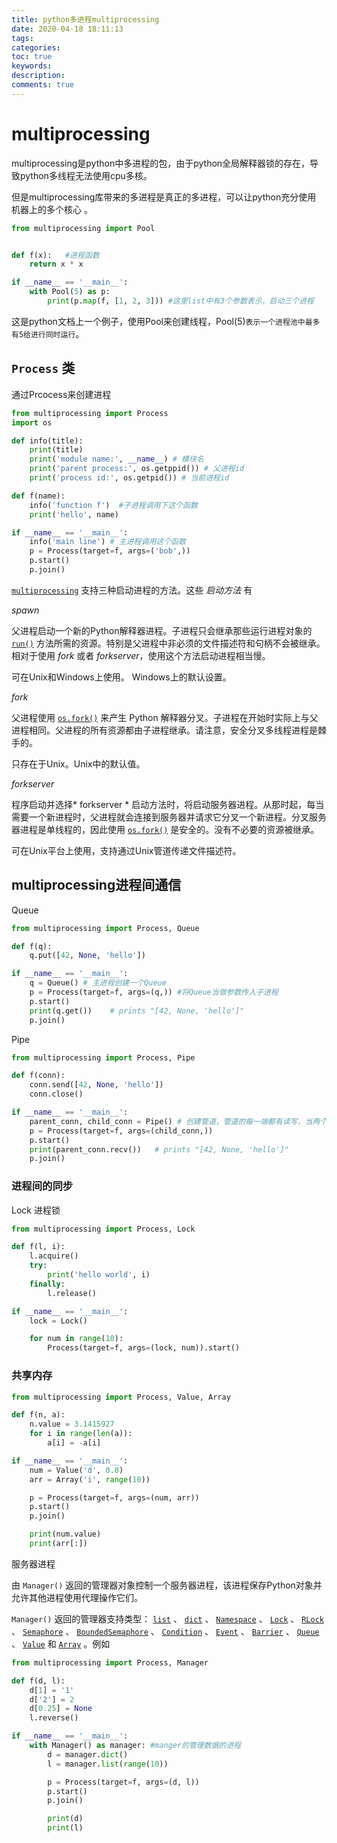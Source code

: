 ```yaml
---
title: python多进程multiprocessing
date: 2020-04-18 18:11:13
tags:
categories:
toc: true
keywords:
description:
comments: true
---
```


# multiprocessing

multiprocessing是python中多进程的包，由于python全局解释器锁的存在，导致python多线程无法使用cpu多核。

但是multiprocessing库带来的多进程是真正的多进程，可以让python充分使用 机器上的多个核心 。

```python
from multiprocessing import Pool


def f(x):	#进程函数
    return x * x

if __name__ == '__main__':
    with Pool(5) as p:
        print(p.map(f, [1, 2, 3])) #这里list中有3个参数表示，启动三个进程
```

这是python文档上一个例子，使用Pool来创建线程，Pool(5)`表示一个进程池中最多有5给进行同时运行`。

## `Process` 类

通过Prcocess来创建进程

```python
from multiprocessing import Process
import os

def info(title):
    print(title)
    print('module name:', __name__) # 模块名
    print('parent process:', os.getppid()) # 父进程id
    print('process id:', os.getpid()) # 当前进程id

def f(name):
    info('function f')	#子进程调用下这个函数
    print('hello', name)

if __name__ == '__main__':
    info('main line') # 主进程调用这个函数
    p = Process(target=f, args=('bob',))
    p.start()
    p.join()
```

 [`multiprocessing`](https://docs.python.org/zh-cn/3.7/library/multiprocessing.html#module-multiprocessing) 支持三种启动进程的方法。这些 *启动方法* 有 

*spawn*

父进程启动一个新的Python解释器进程。子进程只会继承那些运行进程对象的 [`run()`](https://docs.python.org/zh-cn/3.7/library/multiprocessing.html#multiprocessing.Process.run) 方法所需的资源。特别是父进程中非必须的文件描述符和句柄不会被继承。相对于使用 *fork* 或者 *forkserver*，使用这个方法启动进程相当慢。

可在Unix和Windows上使用。 Windows上的默认设置。

*fork*

父进程使用 [`os.fork()`](https://docs.python.org/zh-cn/3.7/library/os.html#os.fork) 来产生 Python 解释器分叉。子进程在开始时实际上与父进程相同。父进程的所有资源都由子进程继承。请注意，安全分叉多线程进程是棘手的。

只存在于Unix。Unix中的默认值。

*forkserver*

程序启动并选择* forkserver * 启动方法时，将启动服务器进程。从那时起，每当需要一个新进程时，父进程就会连接到服务器并请求它分叉一个新进程。分叉服务器进程是单线程的，因此使用 [`os.fork()`](https://docs.python.org/zh-cn/3.7/library/os.html#os.fork) 是安全的。没有不必要的资源被继承。

可在Unix平台上使用，支持通过Unix管道传递文件描述符。



## multiprocessing进程间通信

Queue

```python
from multiprocessing import Process, Queue

def f(q):
    q.put([42, None, 'hello'])

if __name__ == '__main__':
    q = Queue() # 主进程创建一个Queue
    p = Process(target=f, args=(q,)) #将Queue当做参数传入子进程
    p.start()
    print(q.get())    # prints "[42, None, 'hello']"
    p.join()
```

Pipe

```python
from multiprocessing import Process, Pipe

def f(conn):
    conn.send([42, None, 'hello'])
    conn.close()

if __name__ == '__main__':
    parent_conn, child_conn = Pipe() # 创建管道，管道的每一端都有读写，当两个进程同事读或者写，管道中数据可能会损坏
    p = Process(target=f, args=(child_conn,))
    p.start()
    print(parent_conn.recv())   # prints "[42, None, 'hello']"
    p.join()
```

### 进程间的同步

Lock 进程锁

```python
from multiprocessing import Process, Lock

def f(l, i):
    l.acquire()
    try:
        print('hello world', i)
    finally:
        l.release()

if __name__ == '__main__':
    lock = Lock()

    for num in range(10):
        Process(target=f, args=(lock, num)).start()
```

###  **共享内存** 

```python
from multiprocessing import Process, Value, Array

def f(n, a):
    n.value = 3.1415927
    for i in range(len(a)):
        a[i] = -a[i]

if __name__ == '__main__':
    num = Value('d', 0.0)
    arr = Array('i', range(10))

    p = Process(target=f, args=(num, arr))
    p.start()
    p.join()

    print(num.value)
    print(arr[:])
```

服务器进程

 由 `Manager()` 返回的管理器对象控制一个服务器进程，该进程保存Python对象并允许其他进程使用代理操作它们。 

 `Manager()` 返回的管理器支持类型： [`list`](https://docs.python.org/zh-cn/3.7/library/stdtypes.html#list) 、 [`dict`](https://docs.python.org/zh-cn/3.7/library/stdtypes.html#dict) 、 [`Namespace`](https://docs.python.org/zh-cn/3.7/library/multiprocessing.html#multiprocessing.managers.Namespace) 、 [`Lock`](https://docs.python.org/zh-cn/3.7/library/multiprocessing.html#multiprocessing.Lock) 、 [`RLock`](https://docs.python.org/zh-cn/3.7/library/multiprocessing.html#multiprocessing.RLock) 、 [`Semaphore`](https://docs.python.org/zh-cn/3.7/library/multiprocessing.html#multiprocessing.Semaphore) 、 [`BoundedSemaphore`](https://docs.python.org/zh-cn/3.7/library/multiprocessing.html#multiprocessing.BoundedSemaphore) 、 [`Condition`](https://docs.python.org/zh-cn/3.7/library/multiprocessing.html#multiprocessing.Condition) 、 [`Event`](https://docs.python.org/zh-cn/3.7/library/multiprocessing.html#multiprocessing.Event) 、 [`Barrier`](https://docs.python.org/zh-cn/3.7/library/multiprocessing.html#multiprocessing.Barrier) 、 [`Queue`](https://docs.python.org/zh-cn/3.7/library/multiprocessing.html#multiprocessing.Queue) 、 [`Value`](https://docs.python.org/zh-cn/3.7/library/multiprocessing.html#multiprocessing.Value) 和 [`Array`](https://docs.python.org/zh-cn/3.7/library/multiprocessing.html#multiprocessing.Array) 。例如 

```python
from multiprocessing import Process, Manager

def f(d, l):
    d[1] = '1'
    d['2'] = 2
    d[0.25] = None
    l.reverse()

if __name__ == '__main__':
    with Manager() as manager: #manger的管理数据的进程
        d = manager.dict()
        l = manager.list(range(10))

        p = Process(target=f, args=(d, l))
        p.start()
        p.join()

        print(d)
        print(l)
```

